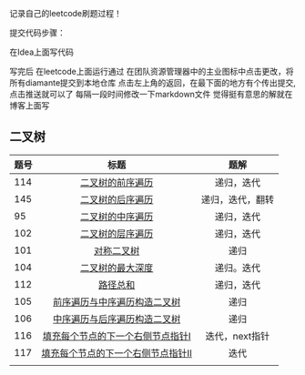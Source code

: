 记录自己的leetcode刷题过程！

提交代码步骤：

 在Idea上面写代码

写完后 在leetcode上面运行通过
在团队资源管理器中的主业图标中点击更改，将所有diamante提交到本地仓库
点击左上角的返回，在最下面的地方有个传出提交,点击推送就可以了
每隔一段时间修改一下markdown文件
觉得挺有意思的解就在博客上面写

## 二叉树

| 题号 |                             标题                             |       题解       |
| ---- | :----------------------------------------------------------: | :--------------: |
| 114  | [二叉树的前序遍历](https://github.com/qiujunlin/FightLeetcode/blob/master/FightLeetcode/%E4%BA%8C%E5%8F%89%E6%A0%91/%E5%9F%BA%E7%A1%80/114-%E4%BA%8C%E5%8F%89%E6%A0%91%E7%9A%84%E5%89%8D%E5%BA%8F%E9%81%8D%E5%8E%86.cpp) |    递归，迭代    |
| 145  | [二叉树的后序遍历](https://github.com/qiujunlin/FightLeetcode/blob/master/FightLeetcode/%E4%BA%8C%E5%8F%89%E6%A0%91/%E5%9F%BA%E7%A1%80/145-%E5%90%8E%E7%BB%AD%E9%81%8D%E5%8E%86.cpp) | 递归，迭代，翻转 |
| 95   | [二叉树的中序遍历](https://github.com/qiujunlin/FightLeetcode/blob/master/FightLeetcode/%E4%BA%8C%E5%8F%89%E6%A0%91/%E5%9F%BA%E7%A1%80/%E4%B8%AD%E5%BA%8F%E9%81%8D%E5%8E%86.cpp) |    递归，迭代    |
| 102  | [二叉树的层序遍历](https://github.com/qiujunlin/FightLeetcode/blob/master/FightLeetcode/%E4%BA%8C%E5%8F%89%E6%A0%91/%E5%9F%BA%E7%A1%80/%E5%B1%82%E6%AC%A1%E9%81%8D%E5%8E%86.cpp) |    递归，迭代    |
| 101  | [对称二叉树](https://github.com/qiujunlin/FightLeetcode/blob/master/FightLeetcode/%E4%BA%8C%E5%8F%89%E6%A0%91/%E5%88%B7%E9%A2%98/%E5%AF%B9%E7%A7%B0%E4%BA%8C%E5%8F%89%E6%A0%91.cpp) |       递归       |
| 104  | [二叉树的最大深度](https://github.com/qiujunlin/FightLeetcode/blob/master/FightLeetcode/%E4%BA%8C%E5%8F%89%E6%A0%91/%E5%88%B7%E9%A2%98/%E4%BA%8C%E5%8F%89%E6%A0%91%E6%9C%80%E5%A4%A7%E6%B7%B1%E5%BA%A6.cpp) |    递归。迭代    |
| 112  | [路径总和](https://github.com/qiujunlin/FightLeetcode/blob/master/FightLeetcode/%E4%BA%8C%E5%8F%89%E6%A0%91/%E5%88%B7%E9%A2%98/%E8%B7%AF%E5%BE%84%E6%80%BB%E5%92%8C.cpp) |    递归，迭代    |
| 105  | [前序遍历与中序遍历构造二叉树](https://github.com/qiujunlin/FightLeetcode/blob/master/FightLeetcode/%E4%BA%8C%E5%8F%89%E6%A0%91/%E5%88%B7%E9%A2%98/105-%E5%89%8D%E5%BA%8F%E9%81%8D%E5%8E%86%E4%B8%8E%E4%B8%AD%E5%BA%8F%E9%81%8D%E5%8E%86%E6%9E%84%E9%80%A0%E4%BA%8C%E5%8F%89%E6%A0%91.cpp) |       递归       |
| 106  | [中序遍历与后序遍历构造二叉树](https://github.com/qiujunlin/FightLeetcode/blob/master/FightLeetcode/%E4%BA%8C%E5%8F%89%E6%A0%91/%E5%88%B7%E9%A2%98/106-%E4%BB%8E%E4%B8%AD%E5%BA%8F%E4%B8%8E%E5%90%8E%E5%BA%8F%E9%81%8D%E5%8E%86%E5%BA%8F%E5%88%97%E6%9E%84%E9%80%A0%E4%BA%8C%E5%8F%89%E6%A0%91.cpp) |       递归       |
| 116  | [填充每个节点的下一个右侧节点指针I](https://github.com/qiujunlin/FightLeetcode/blob/master/FightLeetcode/%E4%BA%8C%E5%8F%89%E6%A0%91/%E5%88%B7%E9%A2%98/116-%E5%A1%AB%E5%85%85%E6%AF%8F%E4%B8%AA%E8%8A%82%E7%82%B9%E7%9A%84%E4%B8%8B%E4%B8%80%E4%B8%AA%E5%8F%B3%E4%BE%A7%E8%8A%82%E7%82%B9%E6%8C%87%E9%92%88.cpp) |  迭代，next指针  |
| 117  | [填充每个节点的下一个右侧节点指针II](https://github.com/qiujunlin/FightLeetcode/blob/master/FightLeetcode/%E4%BA%8C%E5%8F%89%E6%A0%91/%E5%88%B7%E9%A2%98/117-%E5%A1%AB%E5%85%85%E6%AF%8F%E4%B8%AA%E8%8A%82%E7%82%B9%E7%9A%84%E4%B8%8B%E4%B8%80%E4%B8%AA%E5%8F%B3%E4%BE%A7%E8%8A%82%E7%82%B9%E6%8C%87%E9%92%88%20II.cpp) |       迭代       |
|      |                                                              |                  |



